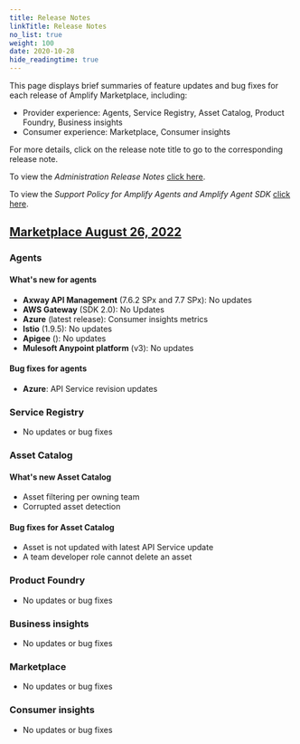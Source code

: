```yaml
---
title: Release Notes
linkTitle: Release Notes
no_list: true
weight: 100
date: 2020-10-28
hide_readingtime: true
---
```


This page displays brief summaries of feature updates and bug fixes for each release of Amplify Marketplace, including:

* Provider experience: Agents, Service Registry, Asset Catalog, Product Foundry, Business insights
* Consumer experience: Marketplace, Consumer insights

For more details, click on the release note title to go to the corresponding release note.

To view the *Administration Release Notes* [click here](https://docs.axway.com/bundle/platform-management/page/docs/release_notes/index.html).

To view the *Support Policy for Amplify Agents and Amplify Agent SDK* [click here](/docs/amplify_relnotes/agent_agentsdk_support_policy/).

## [Marketplace August 26, 2022](/docs/amplify_relnotes/20220826_marketplace/)

### Agents

#### What's new for agents

* **Axway API Management** (7.6.2 SPx and 7.7 SPx): No updates
* **AWS Gateway** (SDK 2.0): No Updates
* **Azure** (latest release): Consumer insights metrics
* **Istio** (1.9.5): No updates
* **Apigee** (): No updates
* **Mulesoft Anypoint platform** (v3): No updates

#### Bug fixes for agents

* **Azure**: API Service revision updates

### Service Registry

* No updates or bug fixes

### Asset Catalog

#### What's new Asset Catalog

* Asset filtering per owning team
* Corrupted asset detection

#### Bug fixes for Asset Catalog

* Asset is not updated with latest API Service update
* A team developer role cannot delete an asset

### Product Foundry

* No updates or bug fixes

### Business insights

* No updates or bug fixes

### Marketplace

* No updates or bug fixes

### Consumer insights

* No updates or bug fixes
